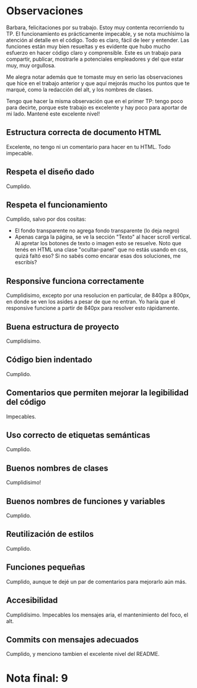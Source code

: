 
# Observaciones

Barbara, felicitaciones por su trabajo. Estoy muy contenta recorriendo tu TP. El funcionamiento es prácticamente impecable, y se nota muchísimo la atención al detalle en el código. Todo es claro, fácil de leer y entender. Las funciones están muy bien resueltas y es evidente que hubo mucho esfuerzo en hacer código claro y comprensible. Este es un trabajo para compartir, publicar, mostrarle a potenciales empleadores y del que estar muy, muy orgullosa. 

Me alegra notar además que te tomaste muy en serio las observaciones que hice en el trabajo anterior y que aquí mejorás mucho los puntos que te marqué, como la redacción del alt, y los nombres de clases. 

Tengo que hacer la misma observación que en el primer TP: tengo poco para decirte, porque este trabajo es excelente y hay poco para aportar de mi lado. Mantené este excelente nivel! 

## Estructura correcta de documento HTML

Excelente, no tengo ni un comentario para hacer en tu HTML. Todo impecable. 

## Respeta el diseño dado

Cumplido. 

## Respeta el funcionamiento

Cumplido, salvo por dos cositas:
- El fondo transparente no agrega fondo transparente (lo deja negro)
- Apenas carga la página, se ve la sección "Texto" al hacer scroll vertical. Al apretar los botones de texto o imagen esto se resuelve. Noto que tenés en HTML una clase "ocultar-panel" que no estás usando en css, quizá faltó eso?
Si no sabés como encarar esas dos soluciones, me escribís?

## Responsive funciona correctamente

Cumplidisimo, excepto por una resolucion en particular, de 840px a 800px, en donde se ven los asides a pesar de que no entran. Yo haría que el responsive funcione a partir de 840px para resolver esto rápidamente. 

## Buena estructura de proyecto

Cumplidísimo. 

## Código bien indentado

Cumplido. 

## Comentarios que permiten mejorar la legibilidad del código

Impecables. 

## Uso correcto de etiquetas semánticas

Cumplido. 

## Buenos nombres de clases

Cumplidisimo!

## Buenos nombres de funciones y variables

Cumplido. 

## Reutilización de estilos

Cumplido. 

## Funciones pequeñas

Cumplido, aunque te dejé un par de comentarios para mejorarlo aún más. 

## Accesibilidad

Cumplidísimo. Impecables los mensajes aria, el mantenimiento del foco, el alt. 

## Commits con mensajes adecuados

Cumplido, y menciono tambien el excelente nivel del README. 

# Nota final: 9

